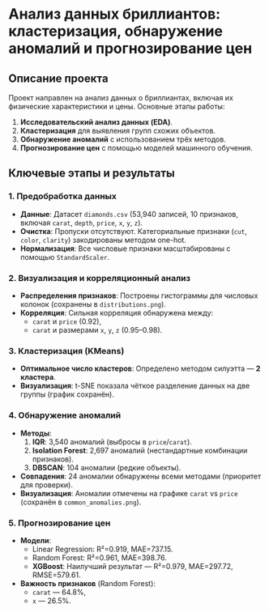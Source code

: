 # Анализ данных бриллиантов: кластеризация, обнаружение аномалий и прогнозирование цен

## Описание проекта
Проект направлен на анализ данных о бриллиантах, включая их физические характеристики и цены. Основные этапы работы:
1. **Исследовательский анализ данных (EDA)**.
2. **Кластеризация** для выявления групп схожих объектов.
3. **Обнаружение аномалий** с использованием трёх методов.
4. **Прогнозирование цен** с помощью моделей машинного обучения.

## Ключевые этапы и результаты

### 1. Предобработка данных
- **Данные**: Датасет `diamonds.csv` (53,940 записей, 10 признаков, включая `carat`, `depth`, `price`, `x`, `y`, `z`).
- **Очистка**: Пропуски отсутствуют. Категориальные признаки (`cut`, `color`, `clarity`) закодированы методом one-hot.
- **Нормализация**: Все числовые признаки масштабированы с помощью `StandardScaler`.

### 2. Визуализация и корреляционный анализ
- **Распределения признаков**: Построены гистограммы для числовых колонок (сохранены в `distributions.png`).
- **Корреляция**: Сильная корреляция обнаружена между:
  - `carat` и `price` (0.92),
  - `carat` и размерами `x`, `y`, `z` (0.95–0.98).

### 3. Кластеризация (KMeans)
- **Оптимальное число кластеров**: Определено методом силуэтта — **2 кластера**.
- **Визуализация**: t-SNE показала чёткое разделение данных на две группы (график сохранён).

### 4. Обнаружение аномалий
- **Методы**:
  1. **IQR**: 3,540 аномалий (выбросы в `price`/`carat`).
  2. **Isolation Forest**: 2,697 аномалий (нестандартные комбинации признаков).
  3. **DBSCAN**: 104 аномалии (редкие объекты).
- **Совпадения**: 24 аномалии обнаружены всеми методами (приоритет для проверки).
- **Визуализация**: Аномалии отмечены на графике `carat` vs `price` (сохранён в `common_anomalies.png`).

### 5. Прогнозирование цен
- **Модели**:
  - Linear Regression: R²=0.919, MAE=737.15.
  - Random Forest: R²=0.961, MAE=398.76.
  - **XGBoost**: Наилучший результат — R²=0.979, MAE=297.72, RMSE=579.61.
- **Важность признаков** (Random Forest):
  - `carat` — 64.8%,
  - `x` — 26.5%.
